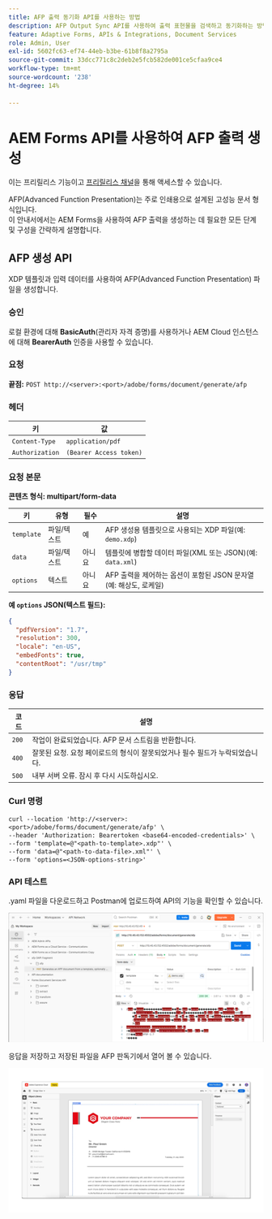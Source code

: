```yaml
---
title: AFP 출력 동기화 API를 사용하는 방법
description: AFP Output Sync API를 사용하여 출력 표현물을 검색하고 동기화하는 방법에 대해 알아봅니다.
feature: Adaptive Forms, APIs & Integrations, Document Services
role: Admin, User
exl-id: 5602fc63-ef74-44eb-b3be-61b8f8a2795a
source-git-commit: 33dcc771c8c2deb2e5fcb582de001ce5cfaa9ce4
workflow-type: tm+mt
source-wordcount: '238'
ht-degree: 14%

---
```


# AEM Forms API를 사용하여 AFP 출력 생성

<span class="preview"> 이는 프리릴리스 기능이고 [프리릴리스 채널](https://experienceleague.adobe.com/docs/experience-manager-cloud-service/content/release-notes/prerelease.html?lang=ko#new-features)을 통해 액세스할 수 있습니다. </span>

AFP(Advanced Function Presentation)는 주로 인쇄용으로 설계된 고성능 문서 형식입니다.\
이 안내서에서는 AEM Forms을 사용하여 AFP 출력을 생성하는 데 필요한 모든 단계 및 구성을 간략하게 설명합니다.

<!--
## Prerequisites

To support AFP output generation, the following OSGi bundles must be present and in an **active** state:

* **AFP Core Bundle** – Available in the AFP repository
* **Forms Output Core** – Found in the Forms Output comments package
* **Bedrock Connector** – Provided by the Forms Output API
* **Cloud Ready Implementation** – Available through the Forms installer

>[!NOTE]
>
> * If any bundle is inactive, resolve dependency issues or reinstall manually.
> * To enable AFP generation, the `FT_FORMS-17887` toggle configurations must be set in AEM configuration manager.-->

## AFP 생성 API

XDP 템플릿과 입력 데이터를 사용하여 AFP(Advanced Function Presentation) 파일을 생성합니다.

### 승인

로컬 환경에 대해 **BasicAuth**(관리자 자격 증명)를 사용하거나 AEM Cloud 인스턴스에 대해 **BearerAuth** 인증을 사용할 수 있습니다.

### 요청

**끝점:**
`POST http://<server>:<port>/adobe/forms/document/generate/afp`

### 헤더

| 키 | 값 |
| --------------- | ------------------------------------------------------ |
| `Content-Type` | `application/pdf` |
| `Authorization` | `(Bearer Access token)` |

### 요청 본문

**콘텐츠 형식: multipart/form-data**

| 키 | 유형 | 필수 | 설명 |
| ---------- | ---- | -------- | ------------------------------------------------------------------------- |
| `template` | 파일/텍스트 | 예 | AFP 생성용 템플릿으로 사용되는 XDP 파일(예: `demo.xdp`) |
| `data` | 파일/텍스트 | 아니요 | 템플릿에 병합할 데이터 파일(XML 또는 JSON)(예: `data.xml`) |
| `options` | 텍스트 | 아니요 | AFP 출력을 제어하는 옵션이 포함된 JSON 문자열(예: 해상도, 로케일) |

**예 `options` JSON(텍스트 필드):**

```json
{
  "pdfVersion": "1.7",
  "resolution": 300,
  "locale": "en-US",
  "embedFonts": true,
  "contentRoot": "/usr/tmp"
}
```

### 응답

| 코드 | 설명 |
| ----- | ------------------------------------------------------------------------- |
| `200` | 작업이 완료되었습니다. AFP 문서 스트림을 반환합니다. |
| `400` | 잘못된 요청. 요청 페이로드의 형식이 잘못되었거나 필수 필드가 누락되었습니다. |
| `500` | 내부 서버 오류. 잠시 후 다시 시도하십시오. |

### Curl 명령

```
curl --location 'http://<server>:<port>/adobe/forms/document/generate/afp' \
--header 'Authorization: Bearertoken <base64-encoded-credentials>' \
--form 'template=@"<path-to-template>.xdp"' \
--form 'data=@"<path-to-data-file>.xml"' \
--form 'options=<JSON-options-string>'
```

### API 테스트

.yaml 파일을 다운로드하고 Postman에 업로드하여 API의 기능을 확인할 수 있습니다.

![AFP Postman 이미지](/help/forms/assets/afp-postman.png)

응답을 저장하고 저장된 파일을 AFP 판독기에서 열어 볼 수 있습니다.

![IC 문서 찾기](/help/forms/interactive-communication/assets/introimg.png)
